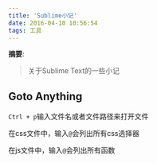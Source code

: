 ```yaml
---
title: 'Sublime小记'
date: 2016-04-10 10:56:54
tags: 工具
---
```


__摘要__:
> 关于Sublime Text的一些小记


<!-- more -->

## Goto Anything

`Ctrl + p`输入文件名或者文件路径来打开文件

在css文件中，输入`@`会列出所有css选择器

在js文件中，输入`@`会列出所有函数
